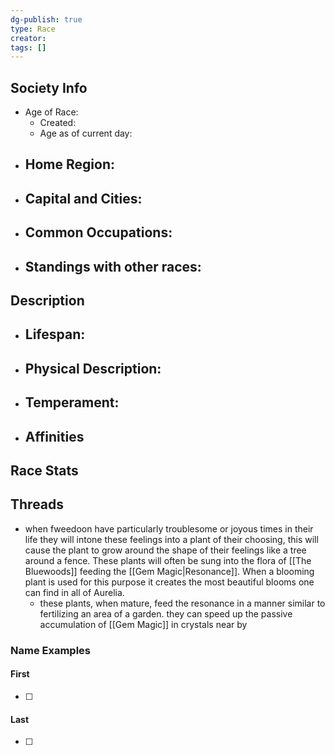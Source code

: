 ```yaml
---
dg-publish: true
type: Race
creator: 
tags: []
---
```

## Society Info
- Age of Race:
	- Created: 
	- Age as of current day: 
- Home Region:
	- 
- Capital and Cities:
	- 
- Common Occupations:
	- 
- Standings with other races:
	- 
## Description
- Lifespan:
	- 
- Physical Description:
	- 
- Temperament:
	- 
- Affinities
	- 
## Race Stats

## Threads
- when fweedoon have particularly troublesome or joyous times in their life they will intone these feelings into a plant of their choosing, this will cause the plant to grow around the shape of their feelings like a tree around a fence. These plants will often be sung into the flora of [[The Bluewoods]] feeding the [[Gem Magic|Resonance]]. When a blooming plant is used for this purpose it creates the most beautiful blooms one can find in all of Aurelia.
	- these plants, when mature, feed the resonance in a manner similar to fertilizing an area of a garden. they can speed up the passive accumulation of [[Gem Magic]] in crystals near by
### Name Examples
#### First
- [ ] 
#### Last
- [ ] 